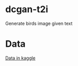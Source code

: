 # dcgan-t2i
Generate birds image given text

# Data

[Data in kaggle](https://www.kaggle.com/code/chinvoon/dcgan-v4)
